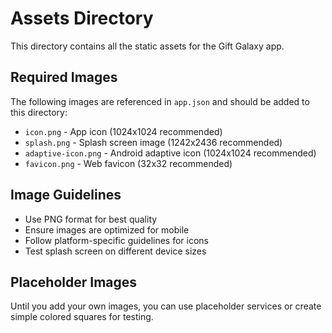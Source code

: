 # Assets Directory

This directory contains all the static assets for the Gift Galaxy app.

## Required Images

The following images are referenced in `app.json` and should be added to this directory:

- `icon.png` - App icon (1024x1024 recommended)
- `splash.png` - Splash screen image (1242x2436 recommended)
- `adaptive-icon.png` - Android adaptive icon (1024x1024 recommended)
- `favicon.png` - Web favicon (32x32 recommended)

## Image Guidelines

- Use PNG format for best quality
- Ensure images are optimized for mobile
- Follow platform-specific guidelines for icons
- Test splash screen on different device sizes

## Placeholder Images

Until you add your own images, you can use placeholder services or create simple colored squares for testing. 